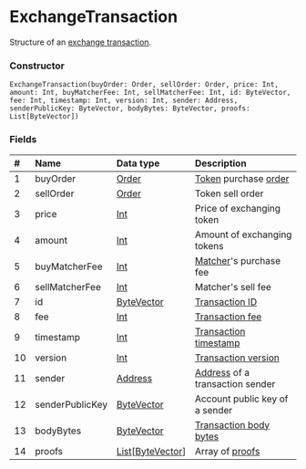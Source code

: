# ExchangeTransaction

Structure of an [exchange transaction](/en/blockchain/transaction-type/exchange-transaction).

### Constructor

``` ride
ExchangeTransaction(buyOrder: Order, sellOrder: Order, price: Int, amount: Int, buyMatcherFee: Int, sellMatcherFee: Int, id: ByteVector, fee: Int, timestamp: Int, version: Int, sender: Address, senderPublicKey: ByteVector, bodyBytes: ByteVector, proofs: List[ByteVector])
```

### Fields

| # | Name | Data type | Description |
| :--- | :--- | :--- | :--- |
| 1 | buyOrder | [Order](/en/ride/structures/common-structures/order) | [Token](/en/blockchain/token) purchase [order](/en/blockchain/order) |
| 2 | sellOrder | [Order](/en/ride/structures/common-structures/order) | Token sell order |
| 3 | price | [Int](/en/ride/data-types/int) | Price of exchanging token |
| 4 | amount | [Int](/en/ride/data-types/int) | Amount of exchanging tokens |
| 5 | buyMatcherFee | [Int](/en/ride/data-types/int) | [Matcher](https://docs.waves.exchange/en/waves-matcher/)'s purchase fee |
| 6 | sellMatcherFee | [Int](/en/ride/data-types/int) | Matcher's sell fee |
| 7 | id | [ByteVector](/en/ride/data-types/byte-vector) | [Transaction ID](/en/blockchain/transaction/transaction-id) |
| 8 | fee | [Int](/en/ride/data-types/int) | [Transaction fee](/en/blockchain/transaction/transaction-fee) |
| 9 | timestamp | [Int](/en/ride/data-types/int) | [Transaction timestamp](/en/blockchain/transaction/transaction-timestamp) |
| 10 | version | [Int](/en/ride/data-types/int) | [Transaction version](/en/blockchain/transaction/transaction-version) |
| 11 | sender | [Address](/en/ride/structures/common-structures/address) | [Address](/en/blockchain/account/address) of a transaction sender |
| 12 | senderPublicKey | [ByteVector](/en/ride/data-types/byte-vector) | Account public key of a sender |
| 13 | bodyBytes | [ByteVector](/en/ride/data-types/byte-vector) | [Transaction body bytes](/en/blockchain/transaction/transaction-body-bytes) |
| 14 | proofs | [List](/en/ride/data-types/list)[[ByteVector](/en/ride/data-types/byte-vector)] | Array of [proofs](/en/blockchain/transaction/transaction-proof) |
